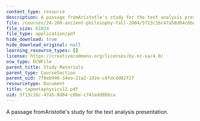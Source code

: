```yaml
---
content_type: resource
description: A passage fromAristotle's study for the text analysis presentation.
file: /courses/24-200-ancient-philosophy-fall-2004/5f13c16c47a58d84c0bec741edd8bbca_tapmetaphysics12.pdf
file_size: 61024
file_type: application/pdf
hide_download: true
hide_download_original: null
learning_resource_types: []
license: https://creativecommons.org/licenses/by-nc-sa/4.0/
ocw_type: OCWFile
parent_title: Study Materials
parent_type: CourseSection
parent_uid: 7f0eb946-34ea-21a2-1d2e-c8fdcdd82f27
resourcetype: Document
title: tapmetaphysics12.pdf
uid: 5f13c16c-47a5-8d84-c0be-c741edd8bbca
---
```

A passage fromAristotle's study for the text analysis presentation.
